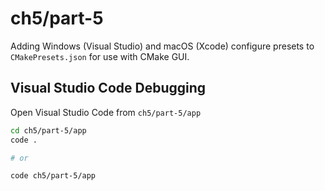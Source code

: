 # ch5/part-5

Adding Windows (Visual Studio) and macOS (Xcode) configure presets to `CMakePresets.json` for use with CMake GUI.

## Visual Studio Code Debugging

Open Visual Studio Code from `ch5/part-5/app`

```bash
cd ch5/part-5/app
code .

# or

code ch5/part-5/app
```
